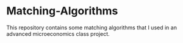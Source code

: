 # Matching-Algorithms
This repository contains some matching algorithms that I used in an advanced microeconomics class project.
